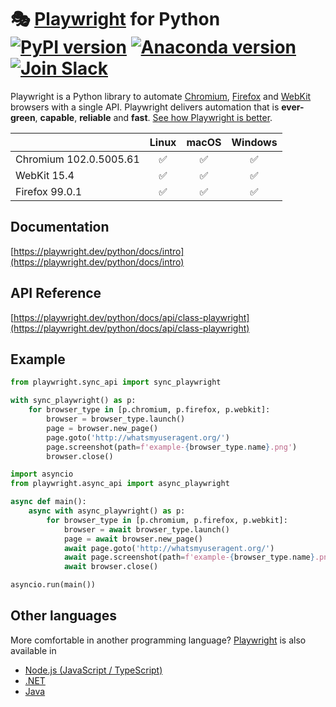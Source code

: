 # 🎭 [Playwright](https://playwright.dev) for Python [![PyPI version](https://badge.fury.io/py/playwright.svg)](https://pypi.python.org/pypi/playwright/) [![Anaconda version](https://img.shields.io/conda/v/microsoft/playwright)](https://anaconda.org/Microsoft/playwright) [![Join Slack](https://img.shields.io/badge/join-slack-infomational)](https://aka.ms/playwright-slack)

Playwright is a Python library to automate [Chromium](https://www.chromium.org/Home), [Firefox](https://www.mozilla.org/en-US/firefox/new/) and [WebKit](https://webkit.org/) browsers with a single API. Playwright delivers automation that is **ever-green**, **capable**, **reliable** and **fast**. [See how Playwright is better](https://playwright.dev/python/docs/why-playwright).

|          | Linux | macOS | Windows |
|   :---   | :---: | :---: | :---:   |
| Chromium <!-- GEN:chromium-version -->102.0.5005.61<!-- GEN:stop --> | ✅ | ✅ | ✅ |
| WebKit <!-- GEN:webkit-version -->15.4<!-- GEN:stop --> | ✅ | ✅ | ✅ |
| Firefox <!-- GEN:firefox-version -->99.0.1<!-- GEN:stop --> | ✅ | ✅ | ✅ |

## Documentation

[https://playwright.dev/python/docs/intro](https://playwright.dev/python/docs/intro)

## API Reference

[https://playwright.dev/python/docs/api/class-playwright](https://playwright.dev/python/docs/api/class-playwright)

## Example

```py
from playwright.sync_api import sync_playwright

with sync_playwright() as p:
    for browser_type in [p.chromium, p.firefox, p.webkit]:
        browser = browser_type.launch()
        page = browser.new_page()
        page.goto('http://whatsmyuseragent.org/')
        page.screenshot(path=f'example-{browser_type.name}.png')
        browser.close()
```

```py
import asyncio
from playwright.async_api import async_playwright

async def main():
    async with async_playwright() as p:
        for browser_type in [p.chromium, p.firefox, p.webkit]:
            browser = await browser_type.launch()
            page = await browser.new_page()
            await page.goto('http://whatsmyuseragent.org/')
            await page.screenshot(path=f'example-{browser_type.name}.png')
            await browser.close()

asyncio.run(main())
```

## Other languages

More comfortable in another programming language? [Playwright](https://playwright.dev) is also available in
- [Node.js (JavaScript / TypeScript)](https://playwright.dev/docs/intro)
- [.NET](https://playwright.dev/dotnet/docs/intro)
- [Java](https://playwright.dev/java/docs/intro)

